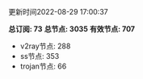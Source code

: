 更新时间2022-08-29 17:00:37

**总订阅: 73**
**总节点: 3035**
**有效节点: 707**
- v2ray节点: 288
- ss节点: 353
- trojan节点: 66
